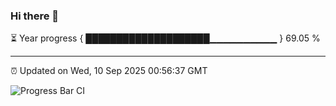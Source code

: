 ### Hi there 👋

⏳ Year progress { ████████████████████▁▁▁▁▁▁▁▁▁▁ } 69.05 %

---

⏰ Updated on Wed, 10 Sep 2025 00:56:37 GMT

![Progress Bar CI](https://github.com/code-lakshay/GitHub-Actions-Demo/workflows/Progress%20Bar%20CI/badge.svg)
